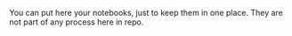 You can put here your notebooks, just to keep them in one place. They are not part of  any process here in repo.